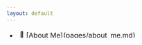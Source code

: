 ```yaml
---
layout: default
---
```


<table style="border-collapse: collapse; width: 100%; height: 18px; border-style: hidden;" border="1">
<tbody>
<tr style="height: 18px; cborder-style: hidden;">
<td style="width: 66%; height: 18px; border-style: hidden;">

<li> 📲  [About Me](pages/about_me.md) </li>


* 💪  [Projects](pages/projects.md)

- 🧾  [Certications](pages/certs.md)

📚  [Articles & Write-Ups](pages/articles.md)

* <a href = "pages/articles.md" > 📚  Articles & Write-Ups </a>


</td>
<td style="width: 34%; height: 18px; border-style: hidden;">
    <script src="https://tryhackme.com/badge/249244"></script>
    <a href="https://app.hackthebox.com/profile/374134"> <script src="https://www.hackthebox.com/badge/374134"></script> </a>

</td>
</tr>
</tbody>
</table>

